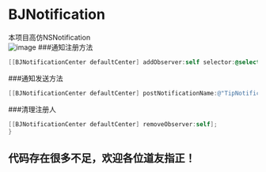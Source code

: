 BJNotification                                   
=========
本项目高仿NSNotification    
![image](https://github.com/beijiahiddink/beijiahiddink.github.io/blob/gh-pages/matter/BJNotification.gif)
###通知注册方法
```objective-c
[[BJNotificationCenter defaultCenter] addObserver:self selector:@selector(receiveTip:) name:@"TipNotification" object:nil];
```
###通知发送方法
```objective-c
[[BJNotificationCenter defaultCenter] postNotificationName:@"TipNotification" object:nil];
```
###清理注册人
```objective-c
[[BJNotificationCenter defaultCenter] removeObserver:self];
}
```
代码存在很多不足，欢迎各位道友指正！
-----                
                                      
